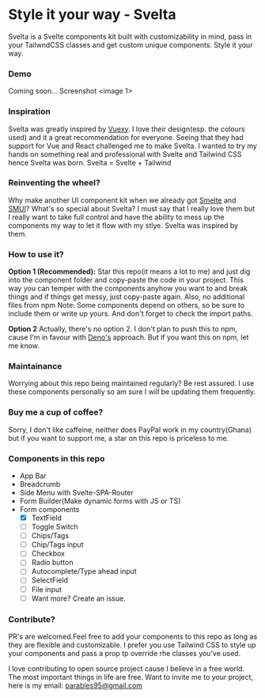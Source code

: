 # Style it your way - Svelta
Svelta is a Svelte components kit built with customizability in mind, pass in your TailwndCSS classes and get custom unique components. Style it your way.

### Demo
Coming soon...
Screenshot
<image 1>

### Inspiration
Svelta was greatly inspired by [Vuexy](https://pixinvent.com/demo/vuexy-vuejs-admin-dashboard-template/landing/).  I love their design(esp. the colours used) and it a great recommendation for everyone. Seeing that they had support for Vue and React challenged me to make Svelta. I wanted to try my hands on something real and professional with Svelte and Tailwind CSS hence Svelta was born. Svelta = Svelte + Tailwind

### Reinventing the wheel?
Why make another UI component kit when we already got [Smelte](https://smeltejs.com/) and [SMUI](https://sveltematerialui.com/)? What's so special about Svelta?
I must say that I really love them but I really want to take full control and have the ability to mess up the components my way to let it flow with my stlye. Svelta was inspired by them.

### How to use it?
**Option 1 (Recommended):** Star this repo(it means a lot to me) and just dig into the component folder and copy-paste the code in your project. This way you can temper with the components anyhow you want to and break things and if things get messy, just copy-paste again. Also, no additional files from npm
Note: Some components depend on others, so be sure to include them or write up yours. And don't forget to check the import paths.


**Option 2** Actually, there's no option 2. I don't plan to push this to npm, cause I'm in favour with [Deno's](https://deno.land/) approach. But if you want this on npm, let me know.

### Maintainance
Worrying about this repo being maintained regularly? Be rest assured. I use these components personally so am sure I will be updating them frequently.

### Buy me a cup of coffee?
Sorry, I don't like caffeine, neither does PayPal work in my country(Ghana) but if you want to support me, a star on this repo is priceless to me.

### Components in this repo
- App Bar
- Breadcrumb
- Side Menu with Svelte-SPA-Router
- Form Builder(Make dynamic forms with JS or TS)
- Form components
   - [x] TextField
   - [ ] Toggle Switch
   - [ ] Chips/Tags
   - [ ]  Chip/Tags input
   - [ ]  Checkbox
   - [ ]  Radio button
   - [ ]  Autocomplete/Type ahead input
   - [ ]  SelectField
   - [ ]  File input
   - [ ] Want more? Create an issue.
   
### Contribute?
PR's are welcomed.Feel free to add your components to this repo as long as they are flexible and customizable. I prefer you use Tailwind CSS to style up your components and pass a prop tp override rhe classes you've used. 


I love contributing to open source project cause I believe in a free world. The most important things in life are free. Want to invite me to your project, here is my email: parables95@gmail.com

